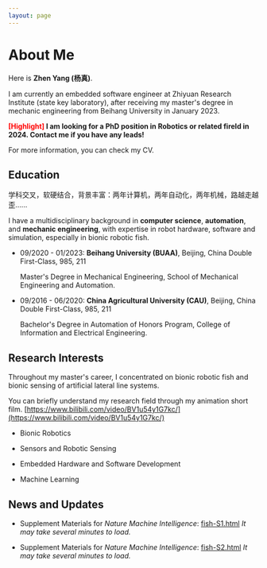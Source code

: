 ```yaml
---
layout: page
---
```


# About Me

Here is **Zhen Yang (杨真)**.

I am currently an embedded software engineer at Zhiyuan Research Institute (state key laboratory), after receiving my master's degree in mechanic engineering from Beihang University in January 2023.

**<font color='red'> [Highlight] </font> I am looking for a PhD position in Robotics or related fireld in 2024. Contact me if you have any leads!**

For more information, you can check my CV.

## Education

学科交叉，软硬结合，背景丰富：两年计算机，两年自动化，两年机械，路越走越歪……

I have a multidisciplinary background in **computer science**, **automation**, and **mechanic engineering**, with expertise in robot hardware, software and simulation, especially in bionic robotic fish.

- 09/2020 - 01/2023: **Beihang University (BUAA)**, Beijing, China 
    Double First-Class, 985, 211

    Master's Degree in Mechanical Engineering, School of Mechanical Engineering and Automation.

- 09/2016 - 06/2020: **China Agricultural University (CAU)**, Beijing, China 
    Double First-Class, 985, 211

    Bachelor's Degree in Automation of Honors Program, College of Information and Electrical Engineering.

## Research Interests

Throughout my master's career, I concentrated on bionic robotic fish and bionic sensing of artificial lateral line systems. 

You can briefly understand my research field through my animation short film.
[https://www.bilibili.com/video/BV1u54y1G7kc/](https://www.bilibili.com/video/BV1u54y1G7kc/)
- Bionic Robotics

- Sensors and Robotic Sensing

- Embedded Hardware and Software Development

- Machine Learning

## News and Updates

- Supplement Materials for *Nature Machine Intelligence*: [fish-S1.html](https://zcgyang.github.io/file/File-S1.html) *It may take several minutes to load.*

- Supplement Materials for *Nature Machine Intelligence*: [fish-S2.html](https://zcgyang.github.io/file/File-S2.html) *It may take several minutes to load.*
